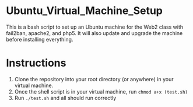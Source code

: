 # Ubuntu_Virtual_Machine_Setup
This is a bash script to set up an Ubuntu machine for the Web2 class with fail2ban, apache2, and php5.  It will also update and upgrade the machine before installing everything.


# Instructions
1) Clone the repository into your root directory (or anywhere) in your virtual machine.  
2) Once the shell script is in your virtual machine, run `chmod a+x (test.sh)`
3) Run `./test.sh` and all should run correctly
